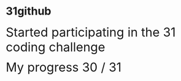 # 31github

<span style="font-size: 2rem;"> Started participating in the 31 coding challenge</span>

<span style="font-size: 2rem;">My progress 30 / 31</span>
